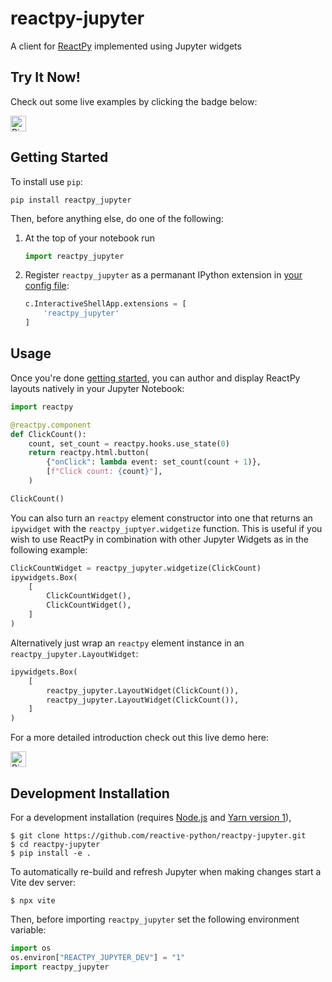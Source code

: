 # reactpy-jupyter

A client for [ReactPy](https://github.com/reactive-python/reactpy) implemented using Jupyter widgets

## Try It Now!

Check out some live examples by clicking the badge below:

<a href="https://mybinder.org/v2/gh/reactive-python/reactpy-jupyter/main?urlpath=lab%2Ftree%2Fnotebooks%2Fintroduction.ipynb">
    <img alt="Binder" height="25px" src="https://mybinder.org/badge_logo.svg" />
</a>

## Getting Started

To install use `pip`:

```
pip install reactpy_jupyter
```

Then, before anything else, do one of the following:

1. At the top of your notebook run

   ```python
   import reactpy_jupyter
   ```

2. Register `reactpy_jupyter` as a permanant IPython extension in [your config file](https://ipython.readthedocs.io/en/stable/config/intro.html#introduction-to-ipython-configuration):

   ```python
   c.InteractiveShellApp.extensions = [
       'reactpy_jupyter'
   ]
   ```

## Usage

Once you're done [getting started](#getting-started), you can author and display ReactPy
layouts natively in your Jupyter Notebook:

```python
import reactpy

@reactpy.component
def ClickCount():
    count, set_count = reactpy.hooks.use_state(0)
    return reactpy.html.button(
        {"onClick": lambda event: set_count(count + 1)},
        [f"Click count: {count}"],
    )

ClickCount()
```

You can also turn an `reactpy` element constructor into one that returns an `ipywidget` with
the `reactpy_juptyer.widgetize` function. This is useful if you wish to use ReactPy in combination
with other Jupyter Widgets as in the following example:

```python
ClickCountWidget = reactpy_jupyter.widgetize(ClickCount)
ipywidgets.Box(
    [
        ClickCountWidget(),
        ClickCountWidget(),
    ]
)
```

Alternatively just wrap an `reactpy` element instance in an `reactpy_jupyter.LayoutWidget`:

```python
ipywidgets.Box(
    [
        reactpy_jupyter.LayoutWidget(ClickCount()),
        reactpy_jupyter.LayoutWidget(ClickCount()),
    ]
)
```

For a more detailed introduction check out this live demo here:

<a href="https://mybinder.org/v2/gh/reactive-python/reactpy-jupyter/main?filepath=notebooks%2Fintroduction.ipynb">
    <img alt="Binder" height="25px" src="https://mybinder.org/badge_logo.svg" />
</a>

## Development Installation

For a development installation (requires [Node.js](https://nodejs.org) and [Yarn version 1](https://classic.yarnpkg.com/)),

    $ git clone https://github.com/reactive-python/reactpy-jupyter.git
    $ cd reactpy-jupyter
    $ pip install -e .

To automatically re-build and refresh Jupyter when making changes start a Vite dev server:

    $ npx vite

Then, before importing `reactpy_jupyter` set the following environment variable:

```python
import os
os.environ["REACTPY_JUPYTER_DEV"] = "1"
import reactpy_jupyter
```
